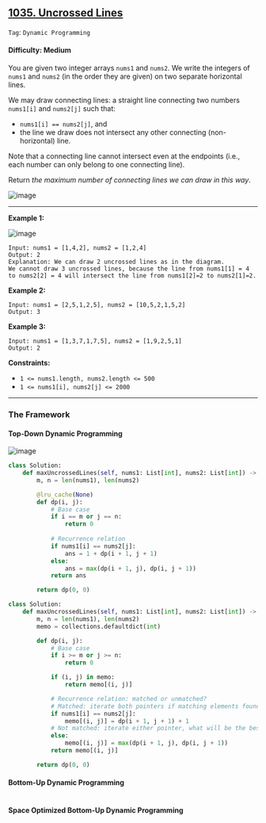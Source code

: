 ## [1035. Uncrossed Lines](https://leetcode.com/problems/uncrossed-lines)

```Tag```: ```Dynamic Programming```

#### Difficulty: Medium

You are given two integer arrays ```nums1``` and ```nums2```. We write the integers of ```nums1``` and ```nums2``` (in the order they are given) on two separate horizontal lines.

We may draw connecting lines: a straight line connecting two numbers ```nums1[i]``` and ```nums2[j]``` such that:

- ```nums1[i] == nums2[j]```, and
- the line we draw does not intersect any other connecting (non-horizontal) line.

Note that a connecting line cannot intersect even at the endpoints (i.e., each number can only belong to one connecting line).

Return _the maximum number of connecting lines we can draw in this way_.

![image](https://github.com/quananhle/Python/assets/35042430/0c9f9c42-a11d-4b8e-a611-7a0aaea07999)

---

__Example 1:__

![image](https://assets.leetcode.com/uploads/2019/04/26/142.png)
```
Input: nums1 = [1,4,2], nums2 = [1,2,4]
Output: 2
Explanation: We can draw 2 uncrossed lines as in the diagram.
We cannot draw 3 uncrossed lines, because the line from nums1[1] = 4 to nums2[2] = 4 will intersect the line from nums1[2]=2 to nums2[1]=2.
```

__Example 2:__
```
Input: nums1 = [2,5,1,2,5], nums2 = [10,5,2,1,5,2]
Output: 3
```

__Example 3:__
```
Input: nums1 = [1,3,7,1,7,5], nums2 = [1,9,2,5,1]
Output: 2
```

__Constraints:__

- ```1 <= nums1.length, nums2.length <= 500```
- ```1 <= nums1[i], nums2[j] <= 2000```

---

### The Framework

#### Top-Down Dynamic Programming

![image](https://leetcode.com/problems/uncrossed-lines/Figures/1035/1035-1.png)

```Python
class Solution:
    def maxUncrossedLines(self, nums1: List[int], nums2: List[int]) -> int:
        m, n = len(nums1), len(nums2)

        @lru_cache(None)
        def dp(i, j):
            # Base case
            if i == m or j == n:
                return 0
            
            # Recurrence relation
            if nums1[i] == nums2[j]:
                ans = 1 + dp(i + 1, j + 1)
            else:
                ans = max(dp(i + 1, j), dp(i, j + 1))
            return ans

        return dp(0, 0)
```

```Python
class Solution:
    def maxUncrossedLines(self, nums1: List[int], nums2: List[int]) -> int:
        m, n = len(nums1), len(nums2)
        memo = collections.defaultdict(int)

        def dp(i, j):
            # Base case
            if i >= m or j >= n:
                return 0

            if (i, j) in memo:
                return memo[(i, j)]

            # Recurrence relation: matched or unmatched?
            # Matched: iterate both pointers if matching elements found, and increment the count
            if nums1[i] == nums2[j]: 
                memo[(i, j)] = dp(i + 1, j + 1) + 1
            # Not matched: iterate either pointer, what will be the best outcome?
            else:
                memo[(i, j)] = max(dp(i + 1, j), dp(i, j + 1))
            return memo[(i, j)]

        return dp(0, 0)
```

#### Bottom-Up Dynamic Programming

```Python

```

#### Space Optimized Bottom-Up Dynamic Programming

```Python

```
